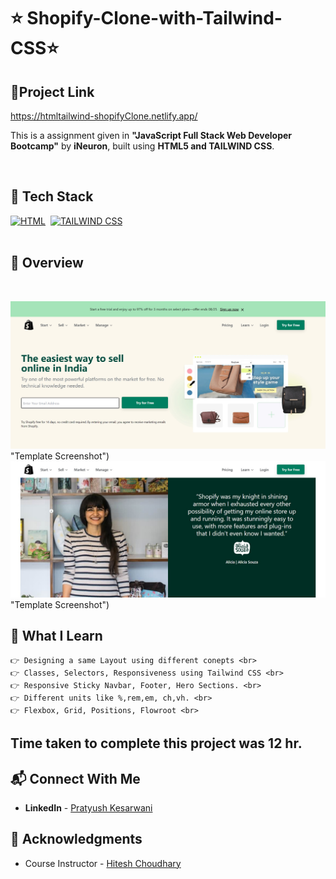 
# ⭐ Shopify-Clone-with-Tailwind-CSS⭐


## 🔗Project  Link
https://htmltailwind-shopifyClone.netlify.app/

This is a assignment given in **"JavaScript Full Stack Web Developer Bootcamp"** by **iNeuron**, built using **HTML5 and TAILWIND CSS**.
<br>

<br>

## 📌 Tech Stack

[![HTML](https://img.shields.io/badge/html5%20-%23E34F26.svg?&style=for-the-badge&logo=html5&logoColor=white)]()&nbsp;
[![TAILWIND CSS](https://img.shields.io/badge/css3%20-%231572B6.svg?&style=for-the-badge&logo=css3&logoColor=white)]()&nbsp;
<br>
<br>

## 📌 Overview

<br>

![Screenshot](./screenshot.png) "Template Screenshot")
![Screenshot](./screenshot2.png) "Template Screenshot")




## 📌 What I Learn

    👉 Designing a same Layout using different conepts <br>
    👉 Classes, Selectors, Responsiveness using Tailwind CSS <br>
    👉 Responsive Sticky Navbar, Footer, Hero Sections. <br>
    👉 Different units like %,rem,em, ch,vh. <br>
    👉 Flexbox, Grid, Positions, Flowroot <br>
    
   



## Time taken to complete this project was **12 hr**.

## 📬 Connect With Me

- **LinkedIn** - [Pratyush Kesarwani](https://www.linkedin.com/in/pratyush-kesarwani-2b6601171/)

## 📌 Acknowledgments

- Course Instructor - [Hitesh Choudhary](https://github.com/hiteshchoudhary)
